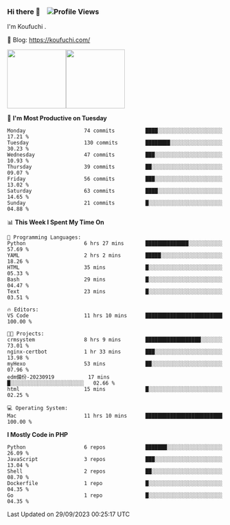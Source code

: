 ### Hi there 👋 &nbsp;&nbsp; ![Profile Views](http://img.shields.io/badge/Profile%20Views-122-blue)

I'm Koufuchi . 

📔 Blog: <https://koufuchi.com/>

<img align="" height="137px" src="https://github-readme-stats-seven-nu-30.vercel.app/api?username=Koufuchi&hide=issues,contribs&show_icons=true&line_height=21&theme=radical&locale=en" /><img align="" height="137px" src="https://github-readme-stats-seven-nu-30.vercel.app/api/top-langs/?username=Koufuchi&layout=compact&hide=blade,html,css,pug,scss&theme=radical&locale=en" />

<!--START_SECTION:waka-->
📅 **I'm Most Productive on Tuesday** 

```text
Monday                   74 commits          ████░░░░░░░░░░░░░░░░░░░░░   17.21 % 
Tuesday                  130 commits         ████████░░░░░░░░░░░░░░░░░   30.23 % 
Wednesday                47 commits          ███░░░░░░░░░░░░░░░░░░░░░░   10.93 % 
Thursday                 39 commits          ██░░░░░░░░░░░░░░░░░░░░░░░   09.07 % 
Friday                   56 commits          ███░░░░░░░░░░░░░░░░░░░░░░   13.02 % 
Saturday                 63 commits          ████░░░░░░░░░░░░░░░░░░░░░   14.65 % 
Sunday                   21 commits          █░░░░░░░░░░░░░░░░░░░░░░░░   04.88 % 
```


📊 **This Week I Spent My Time On** 

```text
💬 Programming Languages: 
Python                   6 hrs 27 mins       ██████████████░░░░░░░░░░░   57.69 % 
YAML                     2 hrs 2 mins        █████░░░░░░░░░░░░░░░░░░░░   18.26 % 
HTML                     35 mins             █░░░░░░░░░░░░░░░░░░░░░░░░   05.33 % 
Bash                     29 mins             █░░░░░░░░░░░░░░░░░░░░░░░░   04.47 % 
Text                     23 mins             █░░░░░░░░░░░░░░░░░░░░░░░░   03.51 % 

🔥 Editors: 
VS Code                  11 hrs 10 mins      █████████████████████████   100.00 % 

🐱‍💻 Projects: 
crmsystem                8 hrs 9 mins        ██████████████████░░░░░░░   73.01 % 
nginx-certbot            1 hr 33 mins        ███░░░░░░░░░░░░░░░░░░░░░░   13.98 % 
myHexo                   53 mins             ██░░░░░░░░░░░░░░░░░░░░░░░   07.96 % 
edm備份-20230919           17 mins             █░░░░░░░░░░░░░░░░░░░░░░░░   02.66 % 
html                     15 mins             █░░░░░░░░░░░░░░░░░░░░░░░░   02.25 % 

💻 Operating System: 
Mac                      11 hrs 10 mins      █████████████████████████   100.00 % 
```

**I Mostly Code in PHP** 

```text
Python                   6 repos             ███████░░░░░░░░░░░░░░░░░░   26.09 % 
JavaScript               3 repos             ███░░░░░░░░░░░░░░░░░░░░░░   13.04 % 
Shell                    2 repos             ██░░░░░░░░░░░░░░░░░░░░░░░   08.70 % 
Dockerfile               1 repo              █░░░░░░░░░░░░░░░░░░░░░░░░   04.35 % 
Go                       1 repo              █░░░░░░░░░░░░░░░░░░░░░░░░   04.35 % 
```




 Last Updated on 29/09/2023 00:25:17 UTC
<!--END_SECTION:waka-->


